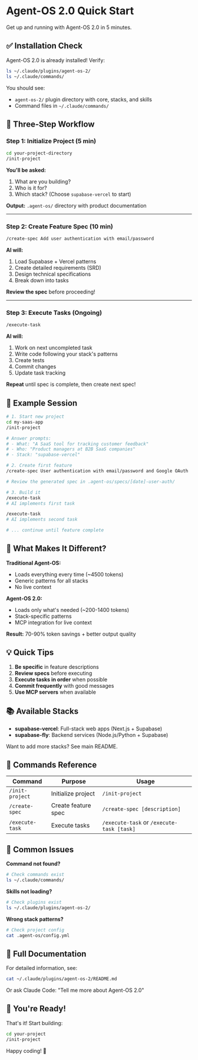# Agent-OS 2.0 Quick Start

Get up and running with Agent-OS 2.0 in 5 minutes.

## ✅ Installation Check

Agent-OS 2.0 is already installed! Verify:

```bash
ls ~/.claude/plugins/agent-os-2/
ls ~/.claude/commands/
```

You should see:
- `agent-os-2/` plugin directory with core, stacks, and skills
- Command files in `~/.claude/commands/`

## 🚀 Three-Step Workflow

### Step 1: Initialize Project (5 min)

```bash
cd your-project-directory
/init-project
```

**You'll be asked:**
1. What are you building?
2. Who is it for?
3. Which stack? (Choose `supabase-vercel` to start)

**Output:** `.agent-os/` directory with product documentation

---

### Step 2: Create Feature Spec (10 min)

```bash
/create-spec Add user authentication with email/password
```

**AI will:**
1. Load Supabase + Vercel patterns
2. Create detailed requirements (SRD)
3. Design technical specifications
4. Break down into tasks

**Review the spec** before proceeding!

---

### Step 3: Execute Tasks (Ongoing)

```bash
/execute-task
```

**AI will:**
1. Work on next uncompleted task
2. Write code following your stack's patterns
3. Create tests
4. Commit changes
5. Update task tracking

**Repeat** until spec is complete, then create next spec!

## 📖 Example Session

```bash
# 1. Start new project
cd my-saas-app
/init-project

# Answer prompts:
# - What: "A SaaS tool for tracking customer feedback"
# - Who: "Product managers at B2B SaaS companies"
# - Stack: "supabase-vercel"

# 2. Create first feature
/create-spec User authentication with email/password and Google OAuth

# Review the generated spec in .agent-os/specs/[date]-user-auth/

# 3. Build it
/execute-task
# AI implements first task

/execute-task
# AI implements second task

# ... continue until feature complete
```

## 🎯 What Makes It Different?

**Traditional Agent-OS:**
- Loads everything every time (~4500 tokens)
- Generic patterns for all stacks
- No live context

**Agent-OS 2.0:**
- Loads only what's needed (~200-1400 tokens)
- Stack-specific patterns
- MCP integration for live context

**Result:** 70-90% token savings + better output quality

## 💡 Quick Tips

1. **Be specific** in feature descriptions
2. **Review specs** before executing
3. **Execute tasks in order** when possible
4. **Commit frequently** with good messages
5. **Use MCP servers** when available

## 📚 Available Stacks

- **supabase-vercel**: Full-stack web apps (Next.js + Supabase)
- **supabase-fly**: Backend services (Node.js/Python + Supabase)

Want to add more stacks? See main README.

## 🔧 Commands Reference

| Command | Purpose | Usage |
|---------|---------|-------|
| `/init-project` | Initialize project | `/init-project` |
| `/create-spec` | Create feature spec | `/create-spec [description]` |
| `/execute-task` | Execute tasks | `/execute-task` or `/execute-task [task]` |

## 🐛 Common Issues

**Command not found?**
```bash
# Check commands exist
ls ~/.claude/commands/
```

**Skills not loading?**
```bash
# Check plugins exist
ls ~/.claude/plugins/agent-os-2/
```

**Wrong stack patterns?**
```bash
# Check project config
cat .agent-os/config.yml
```

## 📖 Full Documentation

For detailed information, see:
```bash
cat ~/.claude/plugins/agent-os-2/README.md
```

Or ask Claude Code: "Tell me more about Agent-OS 2.0"

## 🎉 You're Ready!

That's it! Start building:

```bash
cd your-project
/init-project
```

Happy coding! 🚀
